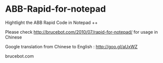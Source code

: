ABB-Rapid-for-notepad
=====================

Hightlight the ABB Rapid Code in Notepad ++

Please check http://brucebot.com/2010/07/rapid-for-notepad/ for usage in Chinese

Google translation from Chinese to English : http://goo.gl/aUxWZ


brucebot.com
